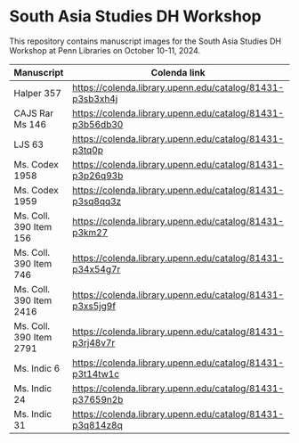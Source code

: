 # South Asia Studies DH Workshop

This repository contains manuscript images for the South Asia Studies DH Workshop at Penn Libraries on October 10-11, 2024.

|  Manuscript | Colenda link | OPenn link |
| ----------- | ------------ | ---------- |
| Halper 357 | https://colenda.library.upenn.edu/catalog/81431-p3sb3xh4j | https://openn.library.upenn.edu/Data/0002/html/h357.html |
| CAJS Rar Ms 146 | https://colenda.library.upenn.edu/catalog/81431-p3b56db30 | https://openn.library.upenn.edu/Data/0002/html/kcajs_rar_ms146.html |
| LJS 63 | https://colenda.library.upenn.edu/catalog/81431-p3tq0p | https://openn.library.upenn.edu/Data/0001/html/ljs63.html |
| Ms. Codex 1958 | https://colenda.library.upenn.edu/catalog/81431-p3p26q93b | https://openn.library.upenn.edu/Data/0002/html/mscodex1958.html |
| Ms. Codex 1959 | https://colenda.library.upenn.edu/catalog/81431-p3sq8qq3z | https://openn.library.upenn.edu/Data/0002/html/mscodex1959.html |
| Ms. Coll. 390 Item 156 | https://colenda.library.upenn.edu/catalog/81431-p3km27 | https://openn.library.upenn.edu/Data/0002/html/mscoll390_item156.html |
| Ms. Coll. 390 Item 746 | https://colenda.library.upenn.edu/catalog/81431-p34x54g7r | https://openn.library.upenn.edu/Data/0002/html/mscoll390_item746.html |
| Ms. Coll. 390 Item 2416 | https://colenda.library.upenn.edu/catalog/81431-p3xs5jg9f | https://openn.library.upenn.edu/Data/0002/html/mscoll390_item2416.html |
| Ms. Coll. 390 Item 2791 | https://colenda.library.upenn.edu/catalog/81431-p3rj48v7r | https://openn.library.upenn.edu/Data/0002/html/mscoll390_item2791.html |
| Ms. Indic 6 | https://colenda.library.upenn.edu/catalog/81431-p3t14tw1c | https://openn.library.upenn.edu/Data/0002/html/msindic6.html |
| Ms. Indic 24 | https://colenda.library.upenn.edu/catalog/81431-p37659n2b | https://openn.library.upenn.edu/Data/0002/html/msindic24.html |
| Ms. Indic 31 | https://colenda.library.upenn.edu/catalog/81431-p3q814z8q | https://openn.library.upenn.edu/Data/0002/html/msindic31.html |
